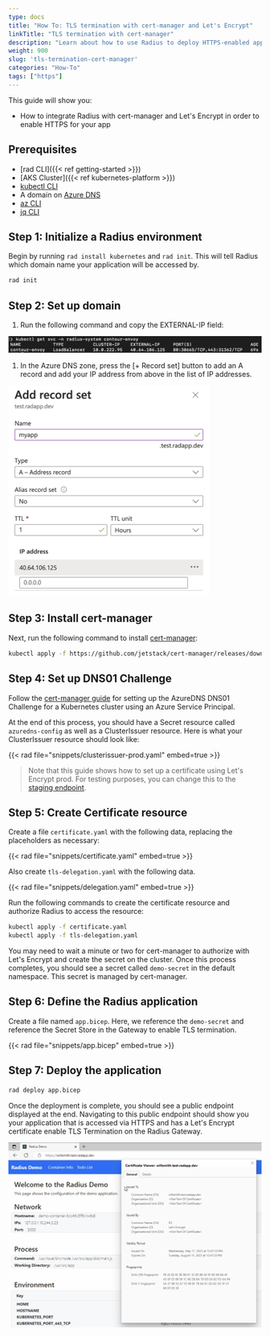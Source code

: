 ```yaml
---
type: docs
title: "How To: TLS termination with cert-manager and Let's Encrypt"
linkTitle: "TLS termination with cert-manager"
description: "Learn about how to use Radius to deploy HTTPS-enabled application with a TLS certificate" 
weight: 900
slug: 'tls-termination-cert-manager'
categories: "How-To"
tags: ["https"]
---
```


This guide will show you:

- How to integrate Radius with cert-manager and Let's Encrypt in order to enable HTTPS for your app

## Prerequisites

- [rad CLI]({{< ref getting-started >}})
- [AKS Cluster]({{< ref kubernetes-platform >}})
- [kubectl CLI](https://kubernetes.io/docs/tasks/tools/)
- A domain on [Azure DNS](https://azure.microsoft.com/en-us/products/dns)
- [az CLI](https://learn.microsoft.com/en-us/cli/azure/)
- [jq CLI](https://jqlang.github.io/jq/)


## Step 1: Initialize a Radius environment

Begin by running `rad install kubernetes` and `rad init`. This will tell Radius which domain name your application will be accessed by.

```sh
rad init
```


## Step 2: Set up domain

1. Run the following command and copy the EXTERNAL-IP field:
<img src="app-ip.png" alt="Screenshot of the output of kubectl get svc -n radius-system contour-envoy" />

1. In the Azure DNS zone, press the [+ Record set] button to add an A record and add your IP address from above in the list of IP addresses.
<img src="azure-dns-zone.png" alt="Azure DNS Zone configuration" width=400 />


## Step 3: Install cert-manager

Next, run the following command to install [cert-manager](https://cert-manager.io/):
```sh
kubectl apply -f https://github.com/jetstack/cert-manager/releases/download/v1.5.4/cert-manager.yaml
```


## Step 4: Set up DNS01 Challenge

Follow the [cert-manager guide](https://cert-manager.io/docs/configuration/acme/dns01/azuredns/#service-principal) for setting up the AzureDNS DNS01 Challenge for a Kubernetes cluster using an Azure Service Principal.

At the end of this process, you should have a Secret resource called `azuredns-config` as well as a ClusterIssuer resource. Here is what your ClusterIssuer resource should look like:

{{< rad file="snippets/clusterissuer-prod.yaml" embed=true >}}

> Note that this guide shows how to set up a certificate using Let's Encrypt prod. For testing purposes, you can change this to the [staging endpoint](https://letsencrypt.org/docs/staging-environment/).


## Step 5: Create Certificate resource

Create a file `certificate.yaml` with the following data, replacing the placeholders as necessary:

{{< rad file="snippets/certificate.yaml" embed=true >}}

Also create `tls-delegation.yaml` with the following data.

{{< rad file="snippets/delegation.yaml" embed=true >}}

Run the following commands to create the certificate resource and authorize Radius to access the resource:

```sh
kubectl apply -f certificate.yaml
kubectl apply -f tls-delegation.yaml
```

You may need to wait a minute or two for cert-manager to authorize with Let's Encrypt and create the secret on the cluster. Once this process completes, you should see a secret called `demo-secret` in the default namespace. This secret is managed by cert-manager.


## Step 6: Define the Radius application

Create a file named `app.bicep`. Here, we reference the `demo-secret` and reference the Secret Store in the Gateway to enable TLS termination.

{{< rad file="snippets/app.bicep" embed=true >}}


## Step 7: Deploy the application

```sh
rad deploy app.bicep
```

Once the deployment is complete, you should see a public endpoint displayed at the end. Navigating to this public endpoint should show you your application that is accessed via HTTPS and has a Let's Encrypt certificate enable TLS Termination on the Radius Gateway.

<img src="https-app.png" alt="Azure DNS Zone configuration" width=700 />
